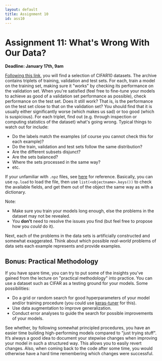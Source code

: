 ```yaml
---
layout: default
title: Assignment 10
id: ass10
---
```



# Assignment 11: What's Wrong With Our Data?
**Deadline: January 17th, 9am**


[Following this link](https://drive.google.com/open?id=1s_YZsHfMAU7mTWHV2o40ni2Oc36vCL81),
 you will find a selection of CIFAR10 datasets. The archive contains
triplets of training, validation and test sets. For each, train a model on the
training set, making sure it "works" by checking its performance on the validation
set. When you're satisfied (feel free to fine-tune your models to achieve
as good of a validation set performance as possible), check performance on the test set.
Does it still work? That is, is the performance on the test set close to that on
the validation set? You should find that it is usually either significantly worse
(which makes us sad) or too good (which is suspicious).
For each triplet, find out (e.g. through inspection or 
computing statistics of the dataset) what's going wrong. Typical things to watch
out for include:

- Do the labels match the examples
(of course you cannot check this for each example)?
- Do the train, validation and test sets follow the same distribution?
- Are the different subsets disjunct?
- Are the sets balanced?
- Where the sets processed in the same way?
- etc.

If your unfamiliar with `.npz` files, see 
[here](https://docs.scipy.org/doc/numpy/reference/generated/numpy.savez.html)
for reference. Basically, you can use `np.load` to load the file, then use 
`list(<objectname>.keys())` to check the available fields, and get them out of the
object the same way as with a dictionary.

Note:
- Make sure you train your models long enough, else the problems in the dataset
may not be revealed.
- You **don't** need to resolve the issues you find (but feel free to propose
how you _could_ do it).

Next, each of the problems in the data sets is artificially constructed and somewhat
exaggerated.
Think about which possible _real-world_ problems of data sets each example represents
and provide examples.

## Bonus: Practical Methodology

If you have spare time, you can try to put some of the insights you've gained from
the lecture on "practical methodology" into practice. You can use a dataset such
as CIFAR as a testing ground for your models. Some possibilities:

- Do a grid or random search for good hyperparameters of your model and/or
training procedure (you could use 
  [keras-tuner](https://www.tensorflow.org/tutorials/keras/keras_tuner) for this).
- Use data augmentation to improve generalization.
- Conduct error analyses to guide the search for possible improvements of your
models.

See whether, by following somewhat principled procedures, you have an easier time
building high-performing models compared to "just trying stuff".
It’s always a good idea to document your stepwise changes when improving your 
model in such a structured way.
This allows you to easily revert changes. Also, when coming back to the code 
after some time, you would otherwise have a hard time remembering which changes
were successful.




